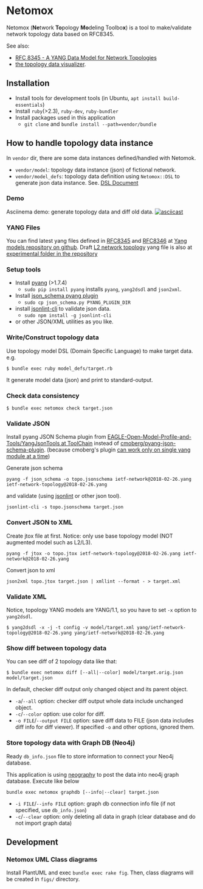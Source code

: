 # Netomox

Netomox (**Ne**twork **To**pology **Mo**deling Toolbo**x**) is a tool to make/validate network topology data based on RFC8345.

See also:
* [RFC 8345 \- A YANG Data Model for Network Topologies](https://datatracker.ietf.org/doc/rfc8345/)
* [the topology data visualizer](https://github.com/corestate55/nwmodel-exercise).

## Installation

* Install tools for development tools (in Ubuntu, `apt install build-essentials`)
* Install `ruby`(>2.3), `ruby-dev`, `ruby-bundler`
* Install packages used in this application
  * `git clone` and `bundle install --path=vendor/bundle`

<!--

Add this line to your application's Gemfile:

```ruby
gem 'netomox'
```

And then execute:

    $ bundle

Or install it yourself as:

    $ gem install netomox

-->

## How to handle topology data instance

In `vendor` dir, there are some data instances defined/handled with Netomok.

* `vendor/model`: topology data instance (json) of fictional network.
* `vendor/model_defs`: topology data definition using `Netomox::DSL` to generate json data instance. See. [DSL Document](dsl.md)

### Demo
Asciinema demo: generate topology data and diff old data.
[![asciicast](https://asciinema.org/a/eundWjBE89J5FwEc57YPldEcG.png)](https://asciinema.org/a/eundWjBE89J5FwEc57YPldEcG)

### YANG Files

You can find latest yang files defined in [RFC8345](https://www.rfc-editor.org/info/rfc8345
) and [RFC8346](https://www.rfc-editor.org/info/rfc8346) at [Yang models repository on github](https://github.com/YangModels/yang/tree/master/standard/ietf/RFC). Draft [L2 network topology](https://datatracker.ietf.org/doc/draft-ietf-i2rs-yang-l2-network-topology/) yang file is also at [experimental folder in the repository](https://github.com/YangModels/yang/tree/master/experimental/ietf-extracted-YANG-modules)

### Setup tools

* Install [pyang](https://github.com/mbj4668/pyang) (>1.7.4)
  * `sudo pip install pyang` installs `pyang`, `yang2dsdl` and `json2xml`.
* Install [json_schema pyang plugin](https://github.com/OpenNetworkingFoundation/EAGLE-Open-Model-Profile-and-Tools/tree/ToolChain/YangJsonTools)
  * `sudo cp json_schema.py PYANG_PLUGIN_DIR`
* install [jsonlint-cli](https://github.com/marionebl/jsonlint-cli) to validate json data.
  * `sudo npm install -g jsonlint-cli`
* or other JSON/XML utilities as you like.


### Write/Construct topology data

Use topology model DSL (Domain Specific Language) to make target data.
e.g.
```
$ bundle exec ruby model_defs/target.rb
```
It generate model data (json) and print to standard-output.

### Check data consistency
```
$ bundle exec netomox check target.json
```

### Validate JSON

Install pyang JSON Schema plugin from [EAGLE\-Open\-Model\-Profile\-and\-Tools/YangJsonTools at ToolChain](https://github.com/OpenNetworkingFoundation/EAGLE-Open-Model-Profile-and-Tools/tree/ToolChain/YangJsonTools) instead of [cmoberg/pyang\-json\-schema\-plugin](https://github.com/cmoberg/pyang-json-schema-plugin). (because cmoberg's plugin [can work only on single yang module at a time](https://github.com/cmoberg/pyang-json-schema-plugin/issues/4))

Generate json schema
```
pyang -f json_schema -o topo.jsonschema ietf-network@2018-02-26.yang ietf-network-topology@2018-02-26.yang
```
and validate (using [jsonlint](https://www.npmjs.com/package/jsonlint-cli) or other json tool).
```
jsonlint-cli -s topo.jsonschema target.json
```

### Convert JSON to XML

Create jtox file at first.
Notice: only use base topology model (NOT augmented model such as L2/L3).
```
pyang -f jtox -o topo.jtox ietf-network-topology@2018-02-26.yang ietf-network@2018-02-26.yang
```

Convert json to xml
```
json2xml topo.jtox target.json | xmllint --format - > target.xml
```

### Validate XML

Notice, topology YANG models are YANG/1.1, so you have to set `-x` option to `yang2dsdl`.
```
$ yang2dsdl -x -j -t config -v model/target.xml yang/ietf-network-topology@2018-02-26.yang yang/ietf-network@2018-02-26.yang
```

### Show diff between topology data

You can see diff of 2 topology data like that:
```
$ bundle exec netomox diff [--all|--color] model/target.orig.json model/target.json
```
In default, checker diff output only changed object and its parent object.

* `-a`/`--all` option: checker diff output whole data include unchanged object.
* `-c`/`--color` option: use color for diff.
* `-o FILE`/`--output FILE` option: save diff data to FILE (json data includes diff info for diff viewer).
If specified `-o` and other options, ignored them.

### Store topology data with Graph DB (Neo4j)

Ready `db_info.json` file to store information to connect your Neo4j database.

This application is using [neography](https://github.com/maxdemarzi/neography) to post the data into neo4j graph database.
Execute like below
```
bundle exec netomox graphdb [--info|--clear] target.json
```
* `-i FILE`/`--info FILE` option: graph db connection info file (if not specified, use `db_info.json`)
* `-c`/`--clear` option: only deleting all data in graph (clear database and do not import graph data)

## Development

### Netomox UML Class diagrams

Install PlantUML and exec `bundle exec rake fig`. Then, class diagrams will be created in `figs/` directory.


